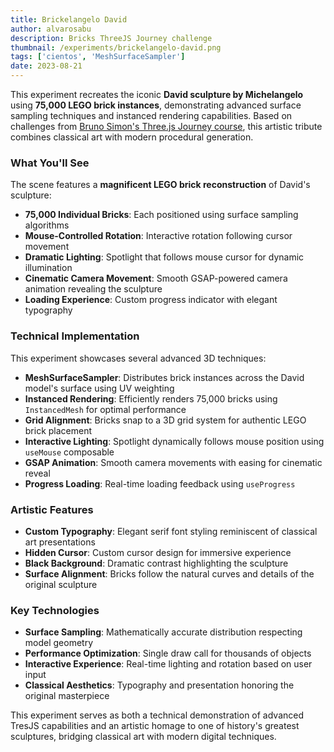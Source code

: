 ```yaml
---
title: Brickelangelo David
author: alvarosabu
description: Bricks ThreeJS Journey challenge
thumbnail: /experiments/brickelangelo-david.png
tags: ['cientos', 'MeshSurfaceSampler']
date: 2023-08-21
---
```


This experiment recreates the iconic **David sculpture by Michelangelo** using **75,000 LEGO brick instances**, demonstrating advanced surface sampling techniques and instanced rendering capabilities. Based on challenges from [Bruno Simon's Three.js Journey course](https://threejs-journey.com/), this artistic tribute combines classical art with modern procedural generation.

### What You'll See

The scene features a **magnificent LEGO brick reconstruction** of David's sculpture:

- **75,000 Individual Bricks**: Each positioned using surface sampling algorithms
- **Mouse-Controlled Rotation**: Interactive rotation following cursor movement
- **Dramatic Lighting**: Spotlight that follows mouse cursor for dynamic illumination
- **Cinematic Camera Movement**: Smooth GSAP-powered camera animation revealing the sculpture
- **Loading Experience**: Custom progress indicator with elegant typography

### Technical Implementation

This experiment showcases several advanced 3D techniques:

- **MeshSurfaceSampler**: Distributes brick instances across the David model's surface using UV weighting
- **Instanced Rendering**: Efficiently renders 75,000 bricks using `InstancedMesh` for optimal performance
- **Grid Alignment**: Bricks snap to a 3D grid system for authentic LEGO brick placement
- **Interactive Lighting**: Spotlight dynamically follows mouse position using `useMouse` composable
- **GSAP Animation**: Smooth camera movements with easing for cinematic reveal
- **Progress Loading**: Real-time loading feedback using `useProgress`

### Artistic Features

- **Custom Typography**: Elegant serif font styling reminiscent of classical art presentations
- **Hidden Cursor**: Custom cursor design for immersive experience
- **Black Background**: Dramatic contrast highlighting the sculpture
- **Surface Alignment**: Bricks follow the natural curves and details of the original sculpture

### Key Technologies

- **Surface Sampling**: Mathematically accurate distribution respecting model geometry
- **Performance Optimization**: Single draw call for thousands of objects
- **Interactive Experience**: Real-time lighting and rotation based on user input
- **Classical Aesthetics**: Typography and presentation honoring the original masterpiece

This experiment serves as both a technical demonstration of advanced TresJS capabilities and an artistic homage to one of history's greatest sculptures, bridging classical art with modern digital techniques.

